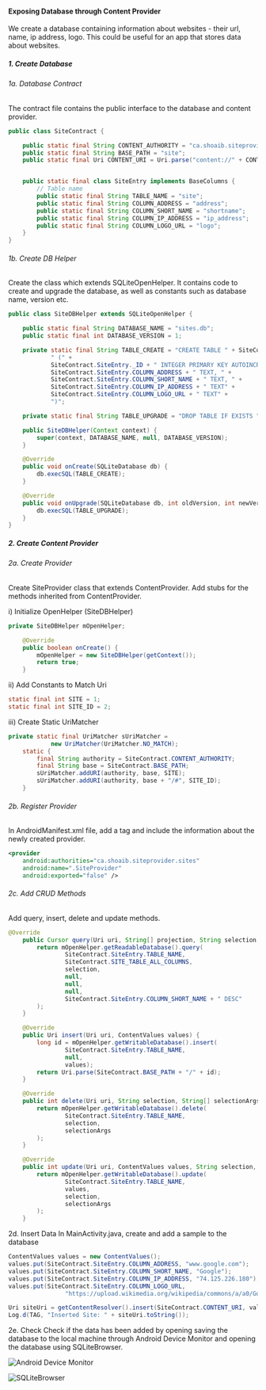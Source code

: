 #### Exposing Database through Content Provider

We create a database containing information about websites - their url, name, ip address, logo. This could be useful for an app that stores data about websites.

##### 1. Create Database
###### 1a. Database Contract
The contract file contains the public interface to the database and content provider.

```java
public class SiteContract {

    public static final String CONTENT_AUTHORITY = "ca.shoaib.siteprovider.sites";
    public static final String BASE_PATH = "site";
    public static final Uri CONTENT_URI = Uri.parse("content://" + CONTENT_AUTHORITY + "/" + BASE_PATH);


    public static final class SiteEntry implements BaseColumns {
        // Table name
        public static final String TABLE_NAME = "site";
        public static final String COLUMN_ADDRESS = "address";
        public static final String COLUMN_SHORT_NAME = "shortname";
        public static final String COLUMN_IP_ADDRESS = "ip_address";
        public static final String COLUMN_LOGO_URL = "logo";
    }
}
```

###### 1b. Create DB Helper
Create the class which extends SQLiteOpenHelper. It contains code to create and upgrade the database, as well as constants such as database name, version etc.

```java
public class SiteDBHelper extends SQLiteOpenHelper {

    public static final String DATABASE_NAME = "sites.db";
    public static final int DATABASE_VERSION = 1;

    private static final String TABLE_CREATE = "CREATE TABLE " + SiteContract.SiteEntry.TABLE_NAME +
            " (" +
            SiteContract.SiteEntry._ID + " INTEGER PRIMARY KEY AUTOINCREMENT, " +
            SiteContract.SiteEntry.COLUMN_ADDRESS + " TEXT, " +
            SiteContract.SiteEntry.COLUMN_SHORT_NAME + " TEXT, " +
            SiteContract.SiteEntry.COLUMN_IP_ADDRESS + " TEXT" +
            SiteContract.SiteEntry.COLUMN_LOGO_URL + " TEXT" +
            ")";

    private static final String TABLE_UPGRADE = "DROP TABLE IF EXISTS " + SiteContract.SiteEntry.TABLE_NAME;

    public SiteDBHelper(Context context) {
        super(context, DATABASE_NAME, null, DATABASE_VERSION);
    }

    @Override
    public void onCreate(SQLiteDatabase db) {
        db.execSQL(TABLE_CREATE);
    }

    @Override
    public void onUpgrade(SQLiteDatabase db, int oldVersion, int newVersion) {
        db.execSQL(TABLE_UPGRADE);
    }
}
```

##### 2. Create Content Provider
###### 2a. Create Provider
Create SiteProvider class that extends ContentProvider. Add stubs for the methods inherited from ContentProvider.

i) Initialize OpenHelper (SiteDBHelper)

```java
private SiteDBHelper mOpenHelper;

    @Override
    public boolean onCreate() {
        mOpenHelper = new SiteDBHelper(getContext());
        return true;
    }
```

ii) Add Constants to Match Uri

```java
static final int SITE = 1;
static final int SITE_ID = 2;
```

iii) Create Static UriMatcher
```java
private static final UriMatcher sUriMatcher =
            new UriMatcher(UriMatcher.NO_MATCH);
    static {
        final String authority = SiteContract.CONTENT_AUTHORITY;
        final String base = SiteContract.BASE_PATH;
        sUriMatcher.addURI(authority, base, SITE);
        sUriMatcher.addURI(authority, base + "/#", SITE_ID);
    }
```

###### 2b. Register Provider
In AndroidManifest.xml file, add a <provider> tag and include the information about the newly created provider.

```xml
<provider
    android:authorities="ca.shoaib.siteprovider.sites"
    android:name=".SiteProvider"
    android:exported="false" />
```

###### 2c. Add CRUD Methods
Add query, insert, delete and update methods.

```java
@Override
    public Cursor query(Uri uri, String[] projection, String selection, String[] selectionArgs, String sortOrder) {
        return mOpenHelper.getReadableDatabase().query(
                SiteContract.SiteEntry.TABLE_NAME,
                SiteContract.SITE_TABLE_ALL_COLUMNS,
                selection,
                null,
                null,
                null,
                SiteContract.SiteEntry.COLUMN_SHORT_NAME + " DESC"
        );
    }

    @Override
    public Uri insert(Uri uri, ContentValues values) {
        long id = mOpenHelper.getWritableDatabase().insert(
                SiteContract.SiteEntry.TABLE_NAME,
                null,
                values);
        return Uri.parse(SiteContract.BASE_PATH + "/" + id);
    }

    @Override
    public int delete(Uri uri, String selection, String[] selectionArgs) {
        return mOpenHelper.getWritableDatabase().delete(
                SiteContract.SiteEntry.TABLE_NAME,
                selection,
                selectionArgs
        );
    }

    @Override
    public int update(Uri uri, ContentValues values, String selection, String[] selectionArgs) {
        return mOpenHelper.getWritableDatabase().update(
                SiteContract.SiteEntry.TABLE_NAME,
                values,
                selection,
                selectionArgs
        );
    }
```

2d. Insert Data
In MainActivity.java, create and add a sample to the database

```java
ContentValues values = new ContentValues();
values.put(SiteContract.SiteEntry.COLUMN_ADDRESS, "www.google.com");
values.put(SiteContract.SiteEntry.COLUMN_SHORT_NAME, "Google");
values.put(SiteContract.SiteEntry.COLUMN_IP_ADDRESS, "74.125.226.180");
values.put(SiteContract.SiteEntry.COLUMN_LOGO_URL,
                "https://upload.wikimedia.org/wikipedia/commons/a/a0/Google_favicon_2012.jpg");

Uri siteUri = getContentResolver().insert(SiteContract.CONTENT_URI, values);
Log.d(TAG, "Inserted Site: " + siteUri.toString());
```

2e. Check
Check if the data has been added by opening saving the database to the local machine through Android Device Monitor and opening the database using SQLiteBrowser.

![Android Device Monitor](pic1)

![SQLiteBrowser](pic2)

